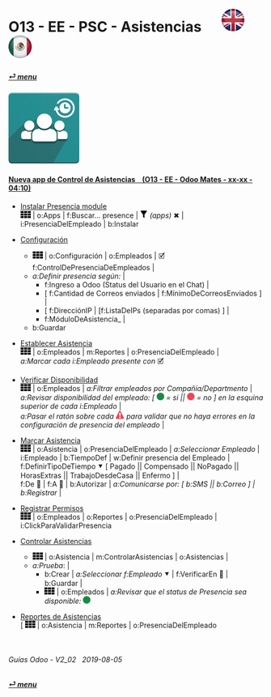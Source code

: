 # O13 - EE - PSC - Asistencias &nbsp;&nbsp;&nbsp;&nbsp; [![en-uk](/doc/img/en-uk_flag_button_small.png)](/en-uk/o13/ee/psc/en-uk-o13-ee-psc-presencia-guides.md) [ ![es-mx](/doc/img/es-mx_flag_button_small.png)](/es-mx/o13/ee/psc/es-mx-o13-ee-psc-presencia-guides.md)
#### [_&#x23CE; menu_](/es-mx/o13/ee/es-mx-o13-ee-guides-menu.md)  
### ![psc](/doc/img/hr_presence.png)

#### [Nueva app de Control de Asistencias &nbsp;&nbsp; (O13 - EE - Odoo Mates - xx-xx - 04:10)](https://youtube.com/embed/5flykV7VCzo?autoplay=1&start=4&end=0&rel=0&nocount)<br>

- [Instalar Presencia module](https://youtube.com/embed/xS5p-zOkbhk?autoplay=1&start=219&end=230&rel=0)  
  ![apps](/doc/img/apps.png) | o:Apps | f:Buscar... presence | ![filter](/doc/img/filter.png) _(apps)_ &#x2716; | i:PresenciaDelEmpleado | b:Instalar  

- [Configuración](https://youtube.com/embed/xS5p-zOkbhk?autoplay=1&start=191&end=211&rel=0)  
  - ![apps](/doc/img/apps.png) | o:Configuración | o:Empleados | &#x1F5F9; f:ControlDePresenciaDeEmpleados |  
  - _a:Definir presencia según:_ |  
    - f:Ingreso a Odoo (Status del Usuario en el Chat) |  
    - \[ f:Cantidad de Correos enviados | f:MínimoDeCorreosEnviados ] |  
    - \[ f:DirecciónIP | \[f:ListaDeIPs (separadas por comas) ] |  
    - f:MóduloDeAsistencia_ |  
  - b:Guardar  

- [Establecer Asistencia](https://youtube.com/embed/xS5p-zOkbhk?autoplay=1&start=152&end=176&rel=0)  
  ![apps](/doc/img/apps.png) | o:Empleados | m:Reportes | o:PresenciaDelEmpleado |  
  _a:Marcar cada i:Empleado presente con_ &#x1F5F9;  

- [Verificar Disponibilidad](https://youtube.com/embed/xS5p-zOkbhk?autoplay=1&start=4&end=31&rel=0)  
  ![apps](/doc/img/apps.png) | o:Empleados | _a:Filtrar empleados por Compañía/Departmento_ |  
  _a:Revisar disponibilidad del empleado: \[ ![presence_yes](/doc/img/presence_yes.png) = si || ![presence_no](/doc/img/presence_no.png) = no ] en la esquina superior de cada i:Empleado_ |  
  _a:Pasar el ratón sobre cada ![warning](/doc/img/warning.png) para validar que no haya errores en la configuración de presencia del empleado_ |  

- [Marcar Asistencia](https://youtube.com/embed/xS5p-zOkbhk?autoplay=1&start=83&end=154&rel=0)  
  ![apps](/doc/img/apps.png) | o:Asistencia | o:PresenciaDelEmpleado | _a:Seleccionar Empleado_ |  
  i:Empleado | b:TiempoDef | w:Definir presencia del Empleado |  
  f:DefinirTipoDeTiempo &#x2BC6; \[ Pagado || Compensado || NoPagado || HorasExtras || TrabajoDesdeCasa || Enfermo ] |  
  f:De &#x1F4C5; | f:A &#x1F4C5; | b:Autorizar | _a:Comunicarse por: [ b:SMS || b:Correo ] | b:Registrar_ |  

- [Registrar Permisos](https://youtube.com/embed/xS5p-zOkbhk?autoplay=1&start=83&end=37&rel=0)  
  ![apps](/doc/img/apps.png) | o:Empleados | o:Reportes | o:PresenciaDelEmpleado | i:ClickParaValidarPresencia  

- [Controlar Asistencias](https://youtube.com/embed/xS5p-zOkbhk?autoplay=1&start=37&end=64&rel=0)  
  - ![apps](/doc/img/apps.png) | o:Asistencia | m:ControlarAsistencias | o:Asistencias |  
  - _a:Prueba_: |  
    - b:Crear | _a:Seleccionar f:Empleado_ &#x2BC6; | f:VerificarEn &#x1F4C5; | b:Guardar |  
    - ![apps](/doc/img/apps.png) | o:Empleados | _a:Revisar que el status de Presencia sea disponible:_ ![presence_yes](/doc/img/presence_yes.png)

- [Reportes de Asistencias](https://youtube.com/embed/xS5p-zOkbhk?autoplay=1&start=64&end=76&rel=0)  
  \[ ![apps](/doc/img/apps.png) | o:Asistencia | m:Reportes | o:PresenciaDelEmpleado

<br>

###### Guías Odoo - V2_02 &nbsp; 2019-08-05 
**[_&#x23CE; menu_](/es-mx/o13/ee/es-mx-o13-ee-guides-menu.md)**  
